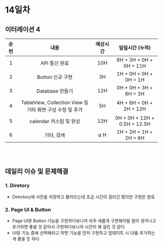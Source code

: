 # 14일차
## 이터레이션 4
|순번|내용|예상시간|일일시간 (누적)
|:---:|:-----:|:-------:|:-------:
|1|API 통신 완료| 10H | 8H + 3H + 0H + 0H = 11H
|2|Button 신규 구현| 3H | 1H + 0H + 0H + 0H = 1H
|3|Database 만들기| 12H | 0H + 0H + 3H + 6H = 3H
|4|TableView, Collection View 등 기타 화면 구성 수정 및 추가| 5H | 4H + 6H + 0H + 2H = 12H
|5|calendar 커스텀 및 완성| 12H | 0H + 0H + 12H + 0.5H = 12.5H
|6|기타, 검색| ⍺ H | 1H + 2H + 1H + 2H = 6H


</br></br>
## 데일리 이슈 및 문제해결
### 1. Diretory
  -  Directory에 사진을 저장하고 불러오는데 조금 시간이 걸리긴 했지만 구현은 완료
### 2. Page UI & Button 
  - Page UI랑 Button 기능을 구현하다보니까 자꾸 새롭게 구현해야될 점이 생각나고 추가하면 좋을 것 같아서 구현하다보니까 시간이 꽤 걸린 것 같다 
  - UI랑 기능 중에 선택해라고 하면 기능을 먼저 구현하고 업데이트 시 UI를 추가하는 게 좋을 듯 하다
